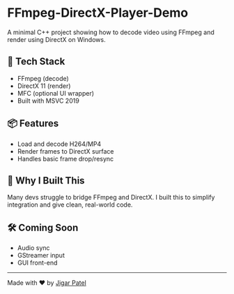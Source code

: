 # FFmpeg-DirectX-Player-Demo

A minimal C++ project showing how to decode video using FFmpeg and render using DirectX on Windows.

## 🔧 Tech Stack
- FFmpeg (decode)
- DirectX 11 (render)
- MFC (optional UI wrapper)
- Built with MSVC 2019

## 📦 Features
- Load and decode H264/MP4
- Render frames to DirectX surface
- Handles basic frame drop/resync

## 🧠 Why I Built This
Many devs struggle to bridge FFmpeg and DirectX. I built this to simplify integration and give clean, real-world code.

## 🛠️ Coming Soon
- Audio sync
- GStreamer input
- GUI front-end

---

Made with ❤️ by [Jigar Patel](https://github.com/jigarpatel-cpp)
